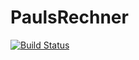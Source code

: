 # PaulsRechner

[![Build Status](https://travis-ci.org/SvenDuve/PaulsRechner.jl.svg?branch=master)](https://travis-ci.org/SvenDuve/PaulsRechner.jl)
